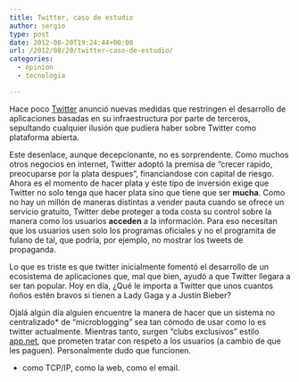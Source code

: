 ```yaml
---
title: Twitter, caso de estudio
author: sergio
type: post
date: 2012-08-20T19:24:44+00:00
url: /2012/08/20/twitter-caso-de-estudio/
categories:
  - opinion
  - tecnología

---
```

Hace poco [Twitter][1] anunció nuevas medidas que restringen el desarrollo de aplicaciones basadas en su infraestructura por parte de terceros, sepultando cualquier ilusión que pudiera haber sobre Twitter como plataforma abierta.

Este desenlace, aunque decepcionante, no es sorprendente. Como muchos otros negocios en internet, Twitter adoptó la premisa de &#8220;crecer rapido, preocuparse por la plata despues&#8221;, financiandose con capital de riesgo. Ahora es el momento de hacer plata y este tipo de inversión exige que Twitter no solo tenga que hacer plata sino que tiene que ser **mucha**. Como no hay un millón de maneras distintas a vender pauta cuando se ofrece un servicio gratuito, Twitter debe proteger a toda costa su control sobre la manera como los usuarios **acceden** a la información. Para eso necesitan que los usuarios usen solo los programas oficiales y no el programita de fulano de tal, que podría, por ejemplo, no mostrar los tweets de propaganda.

Lo que es triste es que twitter inicialmente fomentó el desarrollo de un ecosistema de aplicaciones que, mal que bien, ayudó a que Twitter llegara a ser tan popular. Hoy en día, ¿Qué le importa a Twitter que unos cuantos ñoños estén bravos si tienen a Lady Gaga y a Justin Bieber?

Ojalá algún día alguien encuentre la manera de hacer que un sistema no centralizado* de &#8220;microblogging&#8221; sea tan cómodo de usar como lo es twitter actualmente. Mientras tanto, surgen &#8220;clubs exclusivos&#8221; estilo [app.net][2], que prometen tratar con respeto a los usuarios (a cambio de que les paguen). Personalmente dudo que funcionen.

* como TCP/IP, como la web, como el email.

 [1]: http://www.twitter.com "twitter"
 [2]: http://alpha.app.net "app.net"